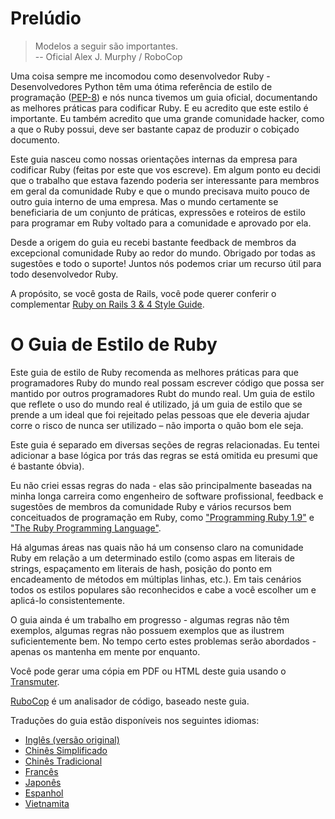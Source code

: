 # Prelúdio

> Modelos a seguir são importantes. <br/>
> -- Oficial Alex J. Murphy / RoboCop

Uma coisa sempre me incomodou como desenvolvedor Ruby - Desenvolvedores Python têm uma ótima referência de estilo de programação ([PEP-8](http://www.python.org/dev/peps/pep-0008/)) e nós nunca tivemos um guia oficial, documentando as melhores práticas para codificar Ruby. E eu acredito que este estilo é importante. Eu também acredito que uma grande comunidade hacker, como a que o Ruby possui, deve ser bastante capaz de produzir o cobiçado documento.

Este guia nasceu como nossas orientações internas da empresa para codificar Ruby (feitas por este que vos escreve). Em algum ponto eu decidi que o trabalho que estava fazendo poderia ser interessante para membros em geral da comunidade Ruby e que o mundo precisava muito pouco de outro guia interno de uma empresa. Mas o mundo certamente se beneficiaria de um conjunto de práticas, expressões e roteiros de estilo para programar em Ruby voltado para a comunidade e aprovado por ela.

Desde a origem do guia eu recebi bastante feedback de membros da excepcional comunidade Ruby ao redor do mundo. Obrigado por todas as sugestões e todo o suporte! Juntos nós podemos criar um recurso útil para todo desenvolvedor Ruby.

A propósito, se você gosta de Rails, você pode querer conferir o complementar [Ruby on Rails 3 & 4 Style Guide](https://github.com/bbatsov/rails-style-guide).

# O Guia de Estilo de Ruby

Este guia de estilo de Ruby recomenda as melhores práticas para que programadores Ruby do mundo real possam escrever código que possa ser mantido por outros programadores Rubt do mundo real. Um guia de estilo que reflete o uso do mundo real é utilizado, já um guia de estilo que se prende a um ideal que foi rejeitado pelas pessoas que ele deveria ajudar corre o risco de nunca ser utilizado &ndash; não importa o quão bom ele seja.

Este guia é separado em diversas seções de regras relacionadas. Eu tentei adicionar a base lógica por trás das regras se está omitida eu presumi que é bastante óbvia).

Eu não criei essas regras do nada - elas são principalmente baseadas na minha longa carreira como engenheiro de software profissional, feedback e sugestões de membros da comunidade Ruby e vários recursos bem conceituados de programação em Ruby, como ["Programming Ruby 1.9"](http://pragprog.com/book/ruby4/programming-ruby-1-9-2-0) e ["The Ruby Programming Language"](http://www.amazon.com/Ruby-Programming-Language-David-Flanagan/dp/0596516177).

Há algumas áreas nas quais não há um consenso claro na comunidade Ruby em relação a um determinado estilo (como aspas em literais de strings, espaçamento em literais de hash, posição do ponto em encadeamento de métodos em múltiplas linhas, etc.). Em tais cenários todos os estilos populares são reconhecidos e cabe a você escolher um e aplicá-lo consistentemente.

O guia ainda é um trabalho em progresso - algumas regras não têm exemplos, algumas regras não possuem exemplos que as ilustrem suficientemente bem. No tempo certo estes problemas serão abordados - apenas os mantenha em mente por enquanto.

Você pode gerar uma cópia em PDF ou HTML deste guia usando o [Transmuter](https://github.com/TechnoGate/transmuter).

[RuboCop](https://github.com/bbatsov/rubocop) é um analisador de código, baseado neste guia.

Traduções do guia estão  disponíveis nos seguintes idiomas:

* [Inglês (versão original)](https://github.com/bbatsov/ruby-style-guide)
* [Chinês Simplificado](https://github.com/JuanitoFatas/ruby-style-guide/blob/master/README-zhCN.md)
* [Chinês Tradicional](https://github.com/JuanitoFatas/ruby-style-guide/blob/master/README-zhTW.md)
* [Francês](https://github.com/porecreat/ruby-style-guide/blob/master/README-frFR.md)
* [Japonês](https://github.com/fortissimo1997/ruby-style-guide/blob/japanese/README.ja.md)
* [Espanhol](https://github.com/alemohamad/ruby-style-guide/blob/master/README-esLA.md)
* [Vietnamita](https://github.com/scrum2b/ruby-style-guide/blob/master/README-viVN.md)

